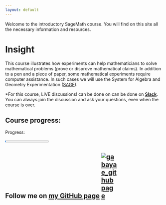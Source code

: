 ```yaml
---
layout: default
---
```


Welcome to the introductory SageMath course. You will find on this site all the necessary information and resources.

# Insight


This course illustrates how experiments can help mathematicians to solve mathematical problems (prove or disprove mathematical claims). In addition to a pen and a piece of paper, some mathematical experiments require computer assistance. In such cases we will use the System for Algebra and Geometry Experimentation ([SAGE](https://www.sagemath.org/)).




*For this course, LIVE discussions! can be done on can be done on [**Slack**](https://join.slack.com/t/expemathsage/shared_invite/zt-1i7emlfzk-493ihFBaKQOzPlArPw~q7w). You can always join the discussion and ask your questions, even when the course is over.



## Course progress:

<label for="file">Progress:</label>

<progress id="file" max="100" value="1"> 1% </progress>




## Follow me on [**my GitHub page**](https://github.com/gabayae) <a href="https://github.com/gabayae" ><img src="assets/images/logo-github.PNG" style="float:center; max-width: 50px; display: inline" alt="gabayae_githubpage"/> </a>





